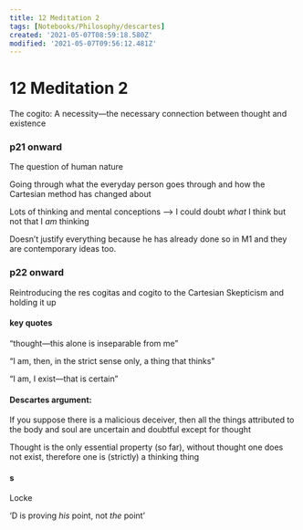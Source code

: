 ```yaml
---
title: 12 Meditation 2
tags: [Notebooks/Philosophy/descartes]
created: '2021-05-07T08:59:18.580Z'
modified: '2021-05-07T09:56:12.481Z'
---
```


# 12 Meditation 2

The cogito: A necessity—the necessary connection between thought and existence

### p21 onward

The question of human nature

Going through what the everyday person goes through and how the Cartesian method has changed about 

Lots of thinking and mental conceptions –> I could doubt *what* I think but not that I *am* thinking

Doesn’t justify everything because he has already done so in M1 and they are contemporary ideas too.



### p22 onward

Reintroducing the res cogitas and cogito to the Cartesian Skepticism and holding it up



#### key quotes

“thought—this alone is inseparable from me”

“I am, then, in the strict sense only, a thing that thinks”

“I am, I exist—that is certain”

#### Descartes argument:

If you suppose there is a malicious deceiver, then all the things attributed to the body and soul are uncertain and doubtful except for thought

Thought is the only essential property (so far), without thought one does not exist, therefore one is (strictly) a thinking thing

#### s

Locke







‘D is proving *his* point, not *the* point’

